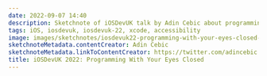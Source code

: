 ```yaml
---
date: 2022-09-07 14:40
description: Sketchnote of iOSDevUK talk by Adin Cebic about programming with your eyes closed
tags: iOS, iosdevuk, iosdevuk-22, xcode, accessibility
image: images/sketchnotes/iosdevuk22-programming-with-your-eyes-closed-small.jpg
sketchnoteMetadata.contentCreator: Adin Cebic
sketchnoteMetadata.linkToContentCreator: https://twitter.com/adincebic
title: iOSDevUK 2022: Programming With Your Eyes Closed
---
```

